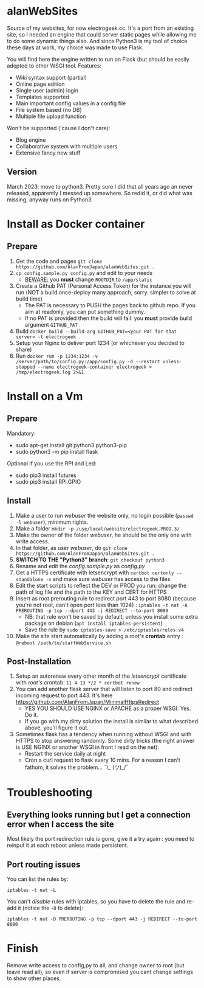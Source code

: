 # alanWebSites
Source of my websites, for now electrogeek.cc. It's a port from an existing site, so I needed an engine that could server static pages while allowing me to do some dynamic things also.
And since Python3 is my tool of choice these days at work, my choice was made to use Flask.

You will find here the engine written to run on Flask (but should be easily adepted to other WSGI tool.
Features:
* Wiki syntax support (partial)
* Online page edition
* Single user (admin) login
* Templates supported
* Main important config values in a config file
* File system based (no DB)
* Multiple file upload function

Won't be supported ('cause I don't care):
* Blog engine
* Collaborative system with multiple users
* Extensive fancy new stuff

## Version

March 2023: move to python3. Pretty sure I did that all years ago an never released, apparently I messed up somewhere. So redid it, or did what was missing, anyway runs on Python3.

# Install as Docker container

## Prepare
1. Get the code and pages `git clone https://github.com/AlanFromJapan/alanWebSites.git .`
1. `cp config.sample.py config.py` and edit to your needs
    - <u>BEWARE:</u> you **must** change  `ROOTDIR` to `/app/static`
1. Create a Github PAT (Personal Access Token) for the instance you will run (NOT a build once-deploy many approach, sorry. simpler to solve at build time)
    - The PAT is necessary to PUSH the pages back to github repo. If you aim at readonly, you can put something dummy.
    - If no PAT is provided then the build will fail: you **must** provide build argument `GITHUB_PAT` 
1. Build `docker build --build-arg GITHUB_PAT=<your PAT for that server> -t electrogeek .`
1. Setup your Nginx to deliver port 1234 (or whichever you decided to share)
1. Run `docker run -p 1234:1234 -v /server/path/to/config.py:/app/config.py -d --restart unless-stopped --name electrogeek-container electrogeek > /tmp/electrogeek.log 2>&1`


# Install on a Vm

## Prepare

Mandatory:
* sudo apt-get install git python3 python3-pip
* sudo python3 -m pip install flask

Optional if you use the RPI and Led:
* sudo pip3 install futures
* sudo pip3 install RPi.GPIO

## Install

1. Make a user to run _webuser_ the website only, no login possible (`passwd -l webuser`), minimum rights.  
1. Make a folder `mkdir -p /use/local/website/electrogeek.PROD.3/`
1. Make the owner of the folder _webuser_, he should be the only one with write access.  
1. In that folder, as user _webuser_, do `git clone https://github.com/AlanFromJapan/alanWebSites.git .`
1. **SWITCH TO THE "Python3" branch**: `git checkout python3`
1. Rename and edit the _config.sample.py_ as _config.py_  
1. Get a HTTPS certificate with letsencrypt with `certbot certonly --standalone -v` and make sure _webuser_ has access to the files
1. Edit the start scripts to reflect the DEV or PROD you run: change the path of log file and the path to the KEY and CERT for HTTPS
1. Insert as root prerouting rule to redirect port 443 to port 8080 (because you're not root, can't open port less than 1024) : `iptables -t nat -A PREROUTING -p tcp --dport 443 -j REDIRECT --to-port 8080`
    - NB: that rule won't be saved by default, unless you install some extra package on debian (`apt install iptables-persistent`)
    - Save the rule by `sudo iptables-save > /etc/iptables/rules.v4`
1. Make the site start automatically by adding a *root's* **crontab** entry : `@reboot /path/to/startWebService.sh` 

## Post-Installation

1. Setup an autorenew every other month of the _letsencrypt_ certificate with *root's* crontab: `11 4 13 */2 * certbot renew`
1. You can add another flask server that will listen to port 80 and redirect incoming request to port 443. It's here https://github.com/AlanFromJapan/MinimalHttpsRedirect
    - YES YOU SHOULD USE NGINX or APACHE as a proper WSGI. Yes. Do it.
    - If you go with my dirty solution the install is similar to what described above, you'll figure it out.
1. Sometimes flask has a tendency when running without WSGI and with HTTPS to stop answering randomly. Some dirty tricks (the right answer is USE NGINX or another WSGI in front I read on the net):
    - Restart the service daily at night 
    - Cron a curl request to flask every 10 mins. For a reason I can't fathom, it solves the problem...  ¯\\_ (ツ)_/¯

# Troubleshooting

## Everything looks running but I get a connection error when I access the site
Most likely the port redirection rule is gone, give it a try again : you need to reinput it at each reboot unless made persistent.

## Port routing issues

You can list the rules by:

`iptables -t nat -L`

You can't *disable* rules with iptables, so you have to delete the rule and re-add it (notice the `-D` to delete):

`iptables -t nat -D PREROUTING -p tcp --dport 443 -j REDIRECT --to-port 8080`

# Finish  
Remove write access to config,py to all, and change owner to root (but leave read all), so even if server is compromised you cant change settings to show other places.  


